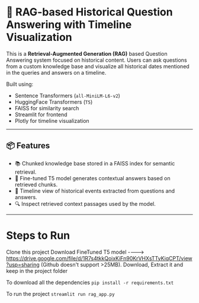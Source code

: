 
# 🧠 RAG-based Historical Question Answering with Timeline Visualization

This is a **Retrieval-Augmented Generation (RAG)** based Question Answering system focused on historical content. Users can ask questions from a custom knowledge base and visualize all historical dates mentioned in the queries and answers on a timeline.

Built using:
- Sentence Transformers (`all-MiniLM-L6-v2`)
- HuggingFace Transformers (`T5`)
- FAISS for similarity search
- Streamlit for frontend
- Plotly for timeline visualization

---

## 📦 Features

- 📚 Chunked knowledge base stored in a FAISS index for semantic retrieval.
- 🧠 Fine-tuned T5 model generates contextual answers based on retrieved chunks.
- 📅 Timeline view of historical events extracted from questions and answers.
- 🔍 Inspect retrieved context passages used by the model.

---

# Steps to Run
Clone this project
Download FineTuned T5 model ----> https://drive.google.com/file/d/1R7s4tkkQoixKiFn90KrVHXsTTyKiqCPT/view?usp=sharing (Github doesn't support >25MB). Download, Extract it and keep in the project folder

To download all the dependencies
`pip install -r requirements.txt`

 To run the project 
 `streamlit run rag_app.py`
